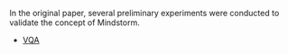 In the original paper, several preliminary experiments were conducted to validate the concept of Mindstorm. 

* [VQA](https://github.com/mczhuge/NLSOM/tree/main/experiment/vqa)
